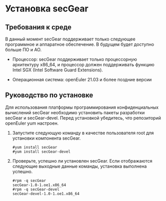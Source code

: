 # Установка secGear

## Требования к среде

В данный момент secGear поддерживает только следующее программное и аппаратное обеспечение. В будущем будет доступно больше ПО и АО.

- Процессор: secGear поддерживает только процессорную архитектуру x86\_64, и процессор должен поддерживать функцию Intel SGX (Intel Software Guard Extensions).

- Операционная система: openEuler 21.03 и более поздние версии

## Руководство по установке

Для использования платформы программирования конфиденциальных вычислений secGear необходимо установить пакеты разработки secGear и secGear-devel. Перед установкой убедитесь, что репозиторий openEuler yum настроен.

1. Запустите следующую команду в качестве пользователя root для установки компонента secGear.
   
   ```shell
   #yum install secGear
   #yum install secGear-devel
   ```

2. Проверьте, успешно ли установлен secGear. Если отображаются следующие выходные данные команды, установка выполнена успешно.
   
   ```shell
   #rpm -q secGear
   secGear-1.0-1.oe1.x86_64
   #rpm -q secGear-devel
   secGear-devel-1.0-1.oe1.x86_64
   ```